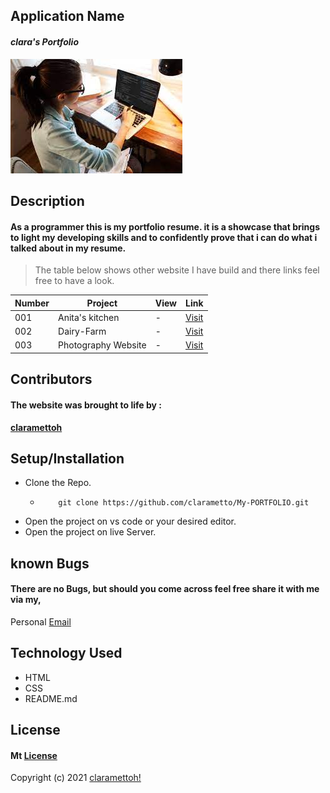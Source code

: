 ## **Application Name**
#### _clara's Portfolio_
![Portfolio](images/woman.jpeg)
## **Description**
#### As a programmer this is my portfolio resume. it is a showcase that brings to light my developing skills and to confidently prove that i can do what i talked about in my resume.


>The table below shows other website I have build and there links feel free to have a look.


| Number | Project | View | Link |
| ---   |  ---     | ---  | --- |
| 001 | Anita's kitchen  |-| [Visit](https://clarametto.github.io/Anitas-KItchen/)
| 002 | Dairy-Farm | - | [Visit](https://clarametto.github.io/Metto-Dairy-Farm/index.html)
| 003 | Photography Website | - | [Visit](https://clarametto.github.io/PHOTOGRAPHY/)


## **Contributors**
#### The website was brought to life by :

[**claramettoh**](https://moringaschool.com/)

## **Setup/Installation**
* Clone the Repo.
    * ```
          git clone https://github.com/clarametto/My-PORTFOLIO.git
      ```
* Open the project on vs code or your desired editor.
* Open the project on live Server.
##  **known Bugs**
#### There are no Bugs, but should you come across feel free share it with me via my,
Personal
[Email](clara.metto@student.moringaschool.com)
## **Technology Used**
 * HTML
* CSS
* README.md
## **License**
#### Mt [**License**](https://choosealicense.com/licenses/mit/)
Copyright (c) 2021 [claramettoh!](https://clarametto.github.io/My-PORTFOLIO/)